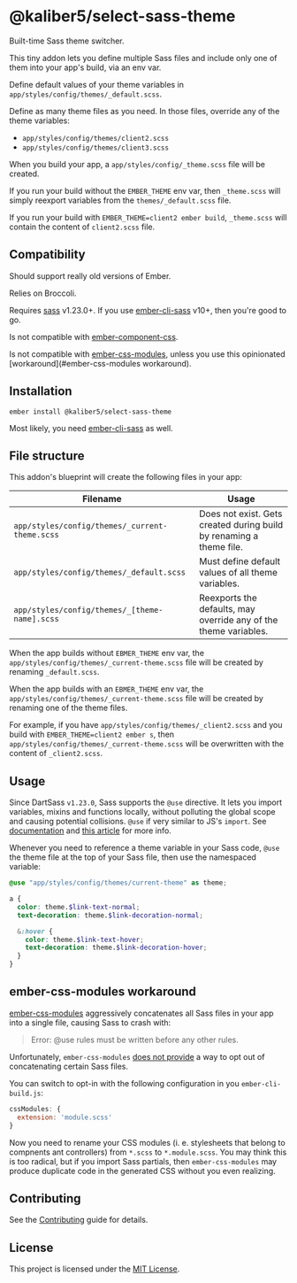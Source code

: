 @kaliber5/select-sass-theme
==============================================================================

Built-time Sass theme switcher.

This tiny addon lets you define multiple Sass files and include only one of them into your app's build, via an env var.

Define default values of your theme variables in `app/styles/config/themes/_default.scss`.

Define as many theme files as you need. In those files, override any of the theme variables:

* `app/styles/config/themes/client2.scss`
* `app/styles/config/themes/client3.scss`

When you build your app, a `app/styles/config/_theme.scss` file will be created.

If you run your build without the `EMBER_THEME` env var, then `_theme.scss` will simply reexport variables from the `themes/_default.scss` file.

If you run your build with `EMBER_THEME=client2 ember build`, `_theme.scss` will contain the content of `client2.scss` file.




Compatibility
------------------------------------------------------------------------------

Should support really old versions of Ember.

Relies on Broccoli.

Requires [sass](https://www.npmjs.com/package/sass) v1.23.0+. If you use [ember-cli-sass](https://github.com/adopted-ember-addons/ember-cli-sass) v10+, then you're good to go.

Is not compatible with [ember-component-css](https://github.com/ebryn/ember-component-css).

Is not compatible with [ember-css-modules](https://github.com/salsify/ember-css-modules), unless you use this opinionated [workaround](#ember-css-modules workaround).




Installation
------------------------------------------------------------------------------

```
ember install @kaliber5/select-sass-theme
```

Most likely, you need [ember-cli-sass](https://github.com/adopted-ember-addons/ember-cli-sass) as well.




File structure
------------------------------------------------------------------------------

This addon's blueprint will create the following files in your app:

| Filename                                       | Usage                                                               |
| ---------------------------------------------- | ------------------------------------------------------------------- |
| `app/styles/config/themes/_current-theme.scss` | Does not exist. Gets created during build by renaming a theme file. |
| `app/styles/config/themes/_default.scss`       | Must define default values of all theme variables.                  |
| `app/styles/config/themes/_[theme-name].scss`  | Reexports the defaults, may override any of the theme variables.    |

When the app builds without `EBMER_THEME` env var, the `app/styles/config/themes/_current-theme.scss` file will be created by renaming `_default.scss`.

When the app builds with an `EBMER_THEME` env var, the `app/styles/config/themes/_current-theme.scss` file will be created by renaming one of the theme files.

For example, if you have `app/styles/config/themes/_client2.scss` and you build with `EMBER_THEME=client2 ember s`, then `app/styles/config/themes/_current-theme.scss` will be overwritten with the content of `_client2.scss`.




Usage
------------------------------------------------------------------------------

Since DartSass `v1.23.0`, Sass supports the `@use` directive. It lets you import variables, mixins and functions locally, without polluting the global scope and causing potential collisions. `@use` if very similar to JS's `import`. See [documentation](https://sass-lang.com/documentation/at-rules/use) and [this article](https://css-tricks.com/introducing-sass-modules/) for more info.

Whenever you need to reference a theme variable in your Sass code, `@use` the theme file at the top of your Sass file, then use the namespaced variable:

```scss
@use "app/styles/config/themes/current-theme" as theme;

a {
  color: theme.$link-text-normal;
  text-decoration: theme.$link-decoration-normal;

  &:hover {
    color: theme.$link-text-hover;
    text-decoration: theme.$link-decoration-hover;
  }
}
```



ember-css-modules workaround
------------------------------------------------------------------------------

[ember-css-modules](https://github.com/salsify/ember-css-modules) aggressively concatenates all Sass files in your app into a single file, causing Sass to crash with:

> Error: @use rules must be written before any other rules.

Unfortunately, `ember-css-modules` [does not provide](https://github.com/dfreeman/ember-css-modules-sass/issues/3) a way to opt out of concatenating certain Sass files.

You can switch to opt-in with the following configuration in you `ember-cli-build.js`:

```js
cssModules: {
  extension: 'module.scss'
}
```

Now you need to rename your CSS modules (i. e. stylesheets that belong to compnents ant controllers) from `*.scss` to `*.module.scss`. You may think this is too radical, but if you import Sass partials, then `ember-css-modules` may produce duplicate code in the generated CSS without you even realizing.



Contributing
------------------------------------------------------------------------------

See the [Contributing](CONTRIBUTING.md) guide for details.



License
------------------------------------------------------------------------------

This project is licensed under the [MIT License](LICENSE.md).
